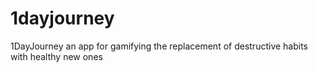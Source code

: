 # 1dayjourney
1DayJourney an app for gamifying the replacement of destructive habits with healthy new ones
